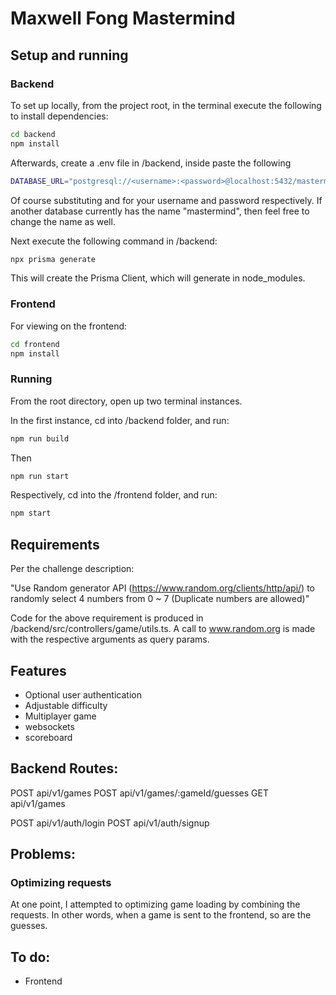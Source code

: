 
# Maxwell Fong Mastermind

## Setup and running

### Backend
To set up locally, from the project root, in the terminal execute the following to install dependencies:

```bash
cd backend
npm install
```
Afterwards, create a .env file in /backend, inside paste the following

```bash
DATABASE_URL="postgresql://<username>:<password>@localhost:5432/mastermind?schema=public"
```
Of course substituting <username> and <password> for your username and password respectively. If another database currently has the name "mastermind", then feel free to change the name as well.

Next execute the following command in /backend:

```bash
npx prisma generate
```
This will create the Prisma Client, which will generate in node_modules.

### Frontend

For viewing on the frontend:

```bash
cd frontend
npm install
```

### Running

From the root directory, open up two terminal instances.

In the first instance, cd into /backend folder, and run:
```bash
npm run build
```

Then
```bash
npm run start
```

Respectively, cd into the /frontend folder, and run:
```bash
npm start
```

## Requirements

Per the challenge description:

"Use Random generator API (https://www.random.org/clients/http/api/) to randomly select 4 numbers from 0 ~ 7 (Duplicate numbers are allowed)"

Code for the above requirement is produced in /backend/src/controllers/game/utils.ts. A call to www.random.org is made with the respective arguments as query params.

## Features

- Optional user authentication
- Adjustable difficulty
- Multiplayer game
- websockets
- scoreboard

## Backend Routes:

POST api/v1/games
POST api/v1/games/:gameId/guesses
GET api/v1/games

POST api/v1/auth/login
POST api/v1/auth/signup

## Problems: 

### Optimizing requests

At one point, I attempted to optimizing game loading by combining the requests. In other words, when a game is sent to the frontend, so are the guesses.

## To do:
- Frontend